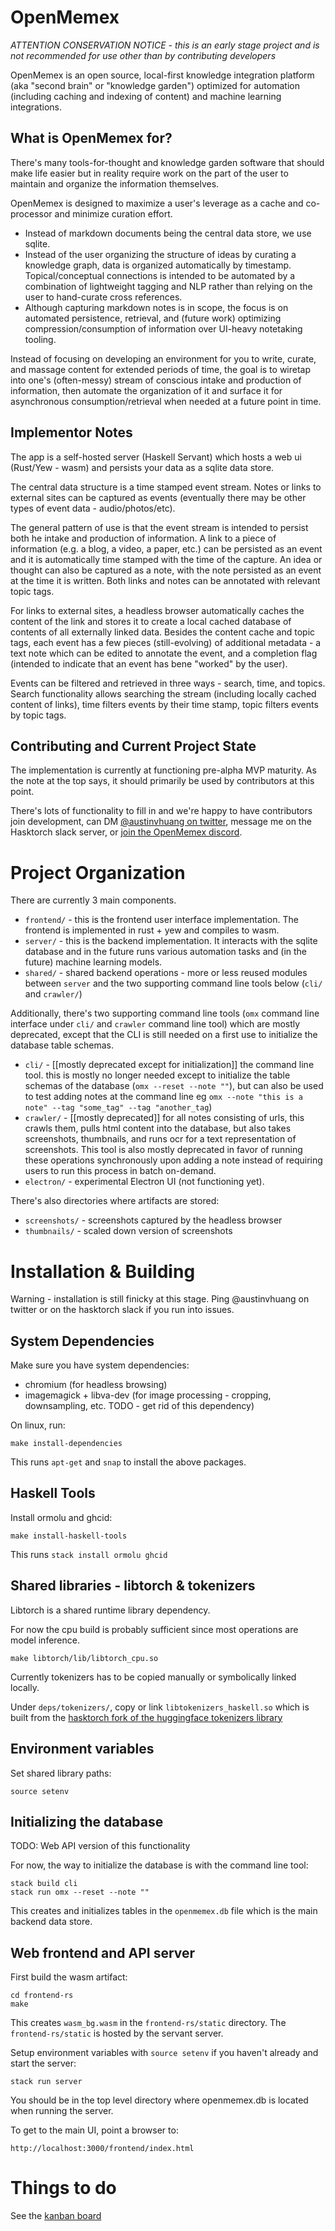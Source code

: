 # OpenMemex

*ATTENTION CONSERVATION NOTICE - this is an early stage project and is not recommended for use other than by contributing developers*

OpenMemex is an open source, local-first knowledge integration platform (aka "second brain" or "knowledge garden") optimized for automation (including caching and indexing of content) and machine learning integrations.

## What is OpenMemex for?

There's many tools-for-thought and knowledge garden software that should make life easier but in reality require work on the part of the user to maintain and organize the information themselves.

OpenMemex is designed to maximize a user's leverage as a cache and co-processor and minimize curation effort.

- Instead of markdown documents being the central data store, we use sqlite.
- Instead of the user organizing the structure of ideas by curating a knowledge graph, data is organized automatically by timestamp. Topical/conceptual connections is intended to be automated by a combination of lightweight tagging and NLP rather than relying on the user to hand-curate cross references.
- Although capturing markdown notes is in scope, the focus is on automated persistence, retrieval, and (future work) optimizing compression/consumption of information over UI-heavy notetaking tooling.

Instead of focusing on developing an environment for you to write, curate, and massage content for extended periods of time, the goal is to wiretap into one's (often-messy) stream of conscious intake and production of information, then automate the organization of it and surface it for asynchronous consumption/retrieval when needed at a future point in time.

## Implementor Notes

The app is a self-hosted server (Haskell Servant) which hosts a web ui (Rust/Yew - wasm) and persists your data as a sqlite data store.

The central data structure is a time stamped event stream. Notes or links to external sites can be captured as events (eventually there may be other types of event data - audio/photos/etc). 

The general pattern of use is that the event stream is intended to persist both he intake and production of information. A link to a piece of information (e.g. a blog, a video, a paper, etc.) can be persisted as an event and it is automatically time stamped with the time of the capture. An idea or thought can also be captured as a note, with the note persisted as an event at the time it is written. Both links and notes can be annotated with relevant topic tags.

For links to external sites, a headless browser automatically caches the content of the link and stores it to create a local cached database of contents of all externally linked data. Besides the content cache and topic tags, each event has a few pieces (still-evolving) of additional metadata - a text note which can be edited to annotate the event, and a completion flag (intended to indicate that an event has bene "worked" by the user).

Events can be filtered and retrieved in three ways - search, time, and topics. Search functionality allows searching the stream (including locally cached content of links), time filters events by their time stamp, topic filters events by topic tags. 

## Contributing and Current Project State

The implementation is currently at functioning pre-alpha MVP maturity. As the note at the top says, it should primarily be used by contributors at this point.

There's lots of functionality to fill in and we're happy to have contributors join development, can DM [@austinvhuang on twitter](https://twitter.com/austinvhuang), message me on the Hasktorch slack server, or [join the OpenMemex discord](https://discord.gg/Afm4SVQn).

# Project Organization

There are currently 3 main components.

- `frontend/` - this is the frontend user interface implementation. The frontend is implemented in rust + yew and compiles to wasm.
- `server/` - this is the backend implementation. It interacts with the sqlite database and in the future runs various automation tasks and (in the future) machine learning models.
- `shared/` - shared backend operations - more or less reused modules between `server` and the two supporting command line tools below (`cli/` and `crawler/`)

Additionally, there's two supporting command line tools (`omx` command line interface under `cli/` and `crawler` command line tool) which are mostly deprecated, except that the CLI is still needed on a first use to initialize the database table schemas.

- `cli/` - [[mostly deprecated except for initialization]] the command line tool. this is mostly no longer needed except to initialize the table schemas of the database (`omx --reset --note ""`), but can also be used to test adding notes at the command line eg `omx --note "this is a note" --tag "some_tag" --tag "another_tag`)
- `crawler/` - [[mostly deprecated]] for all notes consisting of urls, this crawls them, pulls html content into the database, but also takes screenshots, thumbnails, and runs ocr for a text representation of screenshots. This tool is also mostly deprecated in favor of running these operations synchronously upon adding a note instead of requiring users to run this process in batch on-demand.
- `electron/` - experimental Electron UI (not functioning yet).

There's also directories where artifacts are stored:

- `screenshots/` - screenshots captured by the headless browser
- `thumbnails/` - scaled down version of screenshots

# Installation & Building

Warning - installation is still finicky at this stage. Ping @austinvhuang on twitter or on the hasktorch slack if you run into issues.

## System Dependencies

Make sure you have system dependencies:

- chromium (for headless browsing)
- imagemagick + libva-dev (for image processing - cropping, downsampling, etc. TODO - get rid of this dependency)

On linux, run:

`make install-dependencies`

This runs `apt-get` and `snap` to install the above packages.

## Haskell Tools

Install ormolu and ghcid:

`make install-haskell-tools`

This runs `stack install ormolu ghcid`

## Shared libraries - libtorch & tokenizers

Libtorch is a shared runtime library dependency. 

For now the cpu build is probably sufficient since most operations are model inference.

`make libtorch/lib/libtorch_cpu.so`

Currently tokenizers has to be copied manually or symbolically linked locally.

Under `deps/tokenizers/`, copy or link `libtokenizers_haskell.so` which is built from the [hasktorch fork of the huggingface tokenizers library](https://github.com/hasktorch/tokenizers)

## Environment variables

Set shared library paths:

`source setenv`

## Initializing the database

TODO: Web API version of this functionality

For now, the way to initialize the database is with the command line tool:

```
stack build cli
stack run omx --reset --note ""
```

This creates and initializes tables in the `openmemex.db` file which is the main backend data store.

## Web frontend and API server

First build the wasm artifact:

```
cd frontend-rs
make
```

This creates `wasm_bg.wasm` in the `frontend-rs/static` directory. The `frontend-rs/static` is hosted by the servant server.

Setup environment variables with `source setenv` if you haven't already and start the server:

```
stack run server
```

You should be in the top level directory where openmemex.db is located when running the server.

To get to the main UI, point a browser to:

```
http://localhost:3000/frontend/index.html
```

# Things to do

See the [kanban board](https://github.com/austinvhuang/openmemex/projects/1)
